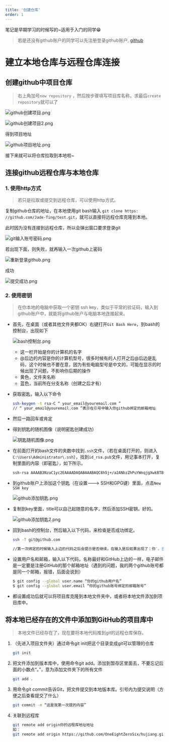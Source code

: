 ```yaml
---
title: '创建仓库'
order: 1
---
```


<Alert>
笔记是早期学习的时候写的~适用于入门的同学😁
</Alert>

> 若是还没有github账户的同学可以先注册登录github账户, [github](https://github.com/)

# 建立本地仓库与远程仓库连接

## 创建github中项目仓库

> 右上角加号`new repository` ，然后按步骤填写项目库名称，求最后`create repository`就可以了

![github创建项目.png](https://i.loli.net/2020/05/05/eotbH9TdSK7lsQz.png)

![github创建项目2.png](https://i.loli.net/2020/05/05/vNA6wlpoFzj8QCc.png)

得到项目地址

![github项目地址.png](https://i.loli.net/2020/05/05/pEo9tT3IHOzvB82.png)

接下来就可以将仓库拉取到本地啦~

## 连接github远程仓库与本地仓库

### 1. 使用http方式
> 若只是拉取或提交到远程仓库，可以使用http方式。

复制github仓库的地址，在本地使用git bash输入 `git clone https: //github.com/Jade-Ting/test.git`，就可以直接将远程仓库克隆到本地。

此时因为没有连接到远程仓库，所以会弹出窗口要求登录git

![git输入账号密码.png](https://i.loli.net/2020/05/05/K2Nfln1riptMLcY.png)

若出现下面，则失败，就再输入一次github上密码

![重新登录github.png](https://i.loli.net/2020/05/05/ea4HlpcB9fSsvAZ.png)

成功

![提交成功.png](https://i.loli.net/2020/05/05/2NuLYckRvjsoEJq.png)

### 2. 使用密钥
> 在你本地的电脑中获取一个密钥 ssh key，类似于平常的验证码，输入到github账户中，就能将github账户与电脑本地连接起来。

- 首先，在桌面（或者其他文件夹都OK）右键打开`Git Bash Here`，到bash的控制台，出现如下

    ![bash控制台.png](https://i.loli.net/2020/05/05/iJf2gN96qSIAj1p.png)

  - 这一栏开始是你的计算机的名字
  - @后边的内容是你的计算机型号，很多时候有的人打开之后@后边是乱码，这个时候也不要在意，因为有些电脑型号是中文的，可能在显示的时候出现了问题，不影响你后期的操作
  - 黄色，文件夹名称
  - 蓝色，当前所在分支名称（创建之后才有）

- 获取密匙，输入以下命令

  ```bash
  ssh-keygen -t rsa-C “ your_email@youremail.com ”   
  // “ your_email@youremail.com ”表示在引号中输入你github绑定的邮箱地址
  ```

- 然后一路回车或肯定

- 得到钥匙的随机图像（说明密匙创建成功）

  ![钥匙随机图像.png](https://i.loli.net/2020/05/05/FYRP7zX284MaW9A.png)

- 在前面打开的bash文件的夹数中找到`.ssh`文件，（若在桌面打开的，则进入`C:\Users\Administrator\.ssh`），找到`id_rsa.pub`文件，用记事本打开，复制里面的内容（即密匙），如下所示。

  ```bash
  ssh-rsa AAAAB3NzaC1yc2EAAAADAQABAAABAQC8h5j+/a2ANbzZhPuYWnqjgXwkBTBXOr/jgxZKZqB/gnKriwlaT3XVQVryFJ8Y9TrbIAetA736Jq6WSTt+5I2OsPIfxzQ9a91PI9UHl716HnwugD1pVFqxrwdrK5Psti4n1Q3L/iWkEp0guSxlKH4AP90xv+KoSKpi4mNPaIb4+dhE+hsKZIUfbioz7tEHLSq114aHREA6J+8EjgTLuX2xGthXjuFfsG2syBMV4Iec7qIZQtD1L7JK1cYhfWhrgTZg936hULT6+i7RnL53h1zKi015KZGtiquaJYvNHScK/PnV2azDgIiQQzUtf4B/pBKLGNZINrOZwKL+3y7fH8QB 1416271094@qq.com
  ```

- 到github账户上添加这个钥匙（在设置---> SSH和GPG键）里面，点击`New SSH key`

  ![github添加钥匙.png](https://i.loli.net/2020/05/05/WZRayGLJ4A96qSM.png)

- 复制到key里面，title可以自己起随意的名字，然后添加SSH密钥，好的。

    ![github添加钥匙2.png](https://i.loli.net/2020/05/05/rigVcB5Kbxv8GDm.png)

- 回到bash的控制台，然后输入以下代码，来检查是否成功绑定。

  ```bash
  ssh -T git@github.com
  
  //第一次绑定的时候输入上边的代码之后会提示是否继续，在输入是后如果出现了：你'。已经成功验证，但GitHub上不提供shell访问那就说明，已经成功连上了GitHub上。
  ```

- 设置用户名和邮箱，输入以下代码，名称最好和GitHub上边的一样，电子邮件是一定要是注册GitHub的那个邮箱地址（遇到的问题，我的两个github账号都是同一个邮箱，报错，后面会说到）

  ```bash
  $ git config --global user.name “你的github用户名” 
  $ git config --global user.email “你的github账号绑定的邮箱账号”
  ```

- 都设置成功后就可以将项目库克隆到本地文件夹中，或者将本地文件添加到项目库中。

## 将本地已经存在的文件中添加到GitHub的项目库中

> 本地文件已经存在了，现在要将本地代码推到git的远程仓库保存。

1. （先进入项目文件夹）通过命令git init把这个目录变成git可以管理的仓库

   ```bash
   git init
   ```

2. 把文件添加到版本库中，使用命令git add。添加到暂存区里面去，不要忘记后面的小数点“。”，意为添加文件夹下的所有文件

   ```bash
   git add .
   ```

3. 用命令git commit告诉Git，把文件提交到本地版本库。引号内为提交说明（方便之后查看提交了什么）

   ```bash
   git commit -m “这是我第一次提的内容”
   ```

4. 关联到远程库

   ```bash
   git remote add origin你的远程库地址地址
   如：
   git remote add origin https://github.com/OneEightZeroSix/hujiang.git
   ```